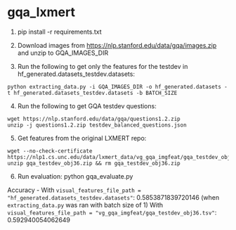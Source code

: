 # gqa_lxmert

1. pip install -r requirements.txt

2. Download images from https://nlp.stanford.edu/data/gqa/images.zip and unzip to GQA_IMAGES_DIR

3. Run the following to get only the features for the testdev in hf_generated.datasets_testdev.datasets:
```
python extracting_data.py -i GQA_IMAGES_DIR -o hf_generated.datasets -t hf_generated.datasets_testdev.datasets -b BATCH_SIZE
```

4. Run the following to get GQA testdev questions:
```
wget https://nlp.stanford.edu/data/gqa/questions1.2.zip
unzip -j questions1.2.zip testdev_balanced_questions.json
```

5. Get features from the original LXMERT repo:
```
wget --no-check-certificate https://nlp1.cs.unc.edu/data/lxmert_data/vg_gqa_imgfeat/gqa_testdev_obj36.zip
unzip gqa_testdev_obj36.zip && rm gqa_testdev_obj36.zip
```

6. Run evaluation:
python gqa_evaluate.py

Accuracy -
With `visual_features_file_path = "hf_generated.datasets_testdev.datasets"`: 0.5853871839720146 (when `extracting_data.py` was ran with batch size of 1)
With `visual_features_file_path = "vg_gqa_imgfeat/gqa_testdev_obj36.tsv"`: 0.592940054062649
